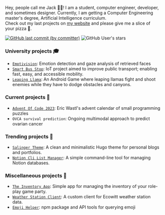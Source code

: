 Hey, people call me Jack 👨‍💻! I am a student, computer engineer, developer, and sometimes designer. Currently, I am getting a Computer Engineering master's degree, Artificial Intelligence curriculum.  
Check out my last projects on [my website](https://jacksalici.com) and please give me a slice of your pizza 🍕.

<a href="http://jacksalici.com"><img alt="GitHub last commit (by committer)" src="https://img.shields.io/github/last-commit/jacksalici/jacksalici.com?style=flat&label=Website%20updated:&labelColor=gray&color=blue&link=https%3A%2F%2Fjacksalici.com"></a>
![GitHub User's stars](https://img.shields.io/github/stars/jacksalici?affiliations=OWNER%2CCOLLABORATOR%2CORGANIZATION_MEMBER&label=Total%20star%20earned:&color=red)



### University projects 🎓
- [`Emotivision`](https://github.com/SLG-Vision/EmotiVision): Emotion detection and gaze analysis of retrieved faces
- [`Smart Bus Stop`](https://github.com/jacksalici/smart-bus-stop): IoT project aimed to improve public transport; enabling fast, easy, and accessible mobility.
- [`Leaping Llama`](https://github.com/overloadedllama/leapingllama): An Android Game where leaping llamas fight and shoot enemies while they have to dodge obstacles and canyons.

### Current projects 🌵
- [`Advent Of Code 2023`](https://github.com/jacksalici/AdventOfCode):  Eric Wastl's advent calendar of small programming puzzles
- `OVCA survival prediction`: Ongoing multimodal approach to predict ovarian cancer

### Trending projects 🌟
- [`Salinger Theme`](https://github.com/jacksalici/salinger-theme): A clean and minimalistic Hugo theme for personal blogs and portfolios.
- [`Notion Cli List Manager`](https://github.com/jacksalici/notion-cli-list-manager): A simple command-line tool for managing Notion databases.

### Miscellaneous projects 🧰
- [`The Inventory App`](https://github.com/jacksalici/inventory-app): Simple app for managing the inventory of your role-play game party.
- [`Weather Station Client`](https://github.com/jacksalici/weather_station): A custom client for Ecowitt weather station data. 
- [`Emoji Helper`](https://github.com/jacksalici/emoji-helper): npm package and API tools for querying emoji


